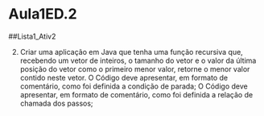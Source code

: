 # Aula1ED.2
##Lista1_Ativ2

2. Criar uma aplicação em Java que tenha uma função recursiva que, recebendo um vetor de inteiros, o
tamanho do vetor e o valor da última posição do vetor como o primeiro menor valor, retorne o menor
valor contido neste vetor.
O Código deve apresentar, em formato de comentário, como foi definida a condição de parada;
O Código deve apresentar, em formato de comentário, como foi definida a relação de chamada dos passos;
